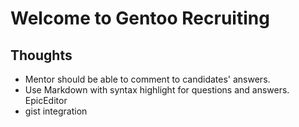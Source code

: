Welcome to Gentoo Recruiting
=============================

Thoughts
--------

* Mentor should be able to comment to candidates' answers.
* Use Markdown with syntax highlight for questions and answers.
  EpicEditor
* gist integration

